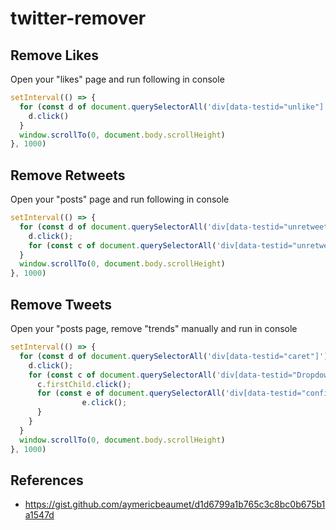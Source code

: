# twitter-remover

## Remove Likes

Open your "likes" page and run following in console

```javascript
setInterval(() => {
  for (const d of document.querySelectorAll('div[data-testid="unlike"]')) {
    d.click()
  }
  window.scrollTo(0, document.body.scrollHeight)
}, 1000)
```

## Remove Retweets

Open your "posts" page and run following in console

```javascript
setInterval(() => {
  for (const d of document.querySelectorAll('div[data-testid="unretweet"]')) {
    d.click();
    for (const c of document.querySelectorAll('div[data-testid="unretweetConfirm"]')) { c.click(); }
  }
  window.scrollTo(0, document.body.scrollHeight)
}, 1000)
```

## Remove Tweets

Open your "posts page, remove "trends" manually and run in console

```javascript
setInterval(() => {
  for (const d of document.querySelectorAll('div[data-testid="caret"]')) {
    d.click();
    for (const c of document.querySelectorAll('div[data-testid="Dropdown"]')) {
      c.firstChild.click();
      for (const e of document.querySelectorAll('div[data-testid="confirmationSheetConfirm"]')) {
                e.click();
      }
    }
  }
  window.scrollTo(0, document.body.scrollHeight)
}, 1000)
```

## References

* https://gist.github.com/aymericbeaumet/d1d6799a1b765c3c8bc0b675b1a1547d
